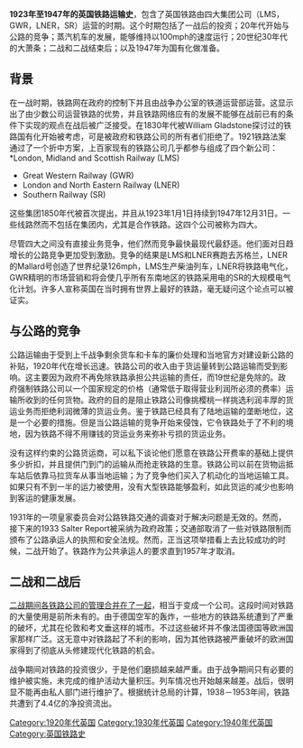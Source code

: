 **1923年至1947年的英国铁路运输史**，包含了英国铁路由四大集团公司（LMS，GWR，LNER，SR）运营的时期。这个时期包括了一战后的投资；20年代开始与公路的竞争；蒸汽机车的发展，能够维持以100mph的速度运行；20世纪30年代的大萧条；二战和二战结束后；以及1947年为国有化做准备。

## 背景

在一战时期，铁路网在政府的控制下并且由战争办公室的铁道运营部运营。这显示出了由少数公司运营铁路的优势，并且铁路网络应有的发展不能够在战前已有的条件下实现的观点在战后被广泛接受。在1830年代被William Gladstone探讨过的铁路国有化开始被考虑，可是被政府和铁路公司的所有者们拒绝了。1921铁路法案通过了一个折中方案，上百家现有的铁路公司几乎都参与组成了四个新公司：
\*London, Midland and Scottish Railway (LMS)

  - Great Western Railway (GWR)
  - London and North Eastern Railway (LNER)
  - Southern Railway (SR)

这些集团1850年代被首次提出，并且从1923年1月1日持续到1947年12月31日。一些线路然而不包括在集团内，尤其是合作铁路。这四个公司被称为四大。

尽管四大之间没有直接业务竞争，他们然而竞争最快最现代最舒适。他们面对日趋增长的公路竞争更加受到激励。竞争的结果是LMS和LNER赛跑去苏格兰，LNER的Mallard号创造了世界纪录126mph，LMS生产柴油列车，LNER将铁路电气化，GWR精明的市场营销和将会使几乎所有东南地区的铁路采用电的SR的大规模电气化计划。许多人宣称英国在当时拥有世界上最好的铁路，毫无疑问这个论点可以被证实。

## 与公路的竞争

公路运输由于受到上千战争剩余货车和卡车的廉价处理和当地官方对建设新公路的补贴，1920年代在增长迅速。铁路公司的收入由于货运量转到公路运输而受到影响。这主要因为政府不再免除铁路承担公共运输的责任，而19世纪是免除的。政府强制铁路公司以一个国家规定的价格（通常低于取得营业利润所必须的费率）运输所收到的任何货物。政府的目的是阻止铁路公司像挑樱桃一样挑选利润丰厚的货运业务而拒绝利润微薄的货运业务。鉴于铁路已经具有了陆地运输的垄断地位，这是一个必要的措施。但是当公路运输的竞争开始来侵蚀，它令铁路处于了不利的境地，因为铁路不得不用赚钱的货运业务来弥补亏损的货运业务。

没有这样约束的公路货运商，可以私下谈论他们愿意在铁路公开费率的基础上提供多少折扣，并且提供门到门的运输从而抢走铁路的生意。铁路公司以前在货物运抵车站后依靠马拉货车从事当地运输；为了竞争他们买入了机动化的当地运输工具。如果只有不到一半的运力被使用，没有大型铁路能够盈利，如此货运的减少也影响到客运的健康发展。

1931年的一项皇家委员会对公路铁路交通的调查对于解决问题是无效的。然而，接下来的1933 Salter Report被采纳为政府政策；交通部取消了一些对铁路限制而颁布了公路承运人的执照和安全法规。然而，正当这项举措看上去比较成功的时候，二战开始了。铁路作为公共承运人的要求直到1957年才取消。

## 二战和二战后

[二战期间各铁路公司的管理合并在了一起](https://zh.wikipedia.org/wiki/二战 "wikilink")，相当于变成一个公司。这段时间对铁路的大量使用是前所未有的。由于德国空军的轰炸，一些地方的铁路系统遭到了严重的破坏，尤其在伦敦和考文垂这样的城市。不过这些破坏并不像法国德国等欧洲国家那样广泛。这无意中对铁路起了不利的影响，因为其他铁路被严重破坏的欧洲国家得到了彻底从头修建现代化铁路的机会。

战争期间对铁路的投资很少，于是他们磨损越来越严重。由于战争期间只有必要的维护被实施，未完成的维护活动大量积压。列车情况也开始越来越差。战后，很明显不能再由私人部门进行维护了。根据统计总局的计算，1938－1953年间，铁路共遭到了4.4亿的净投资流出。

[Category:1920年代英国](https://zh.wikipedia.org/wiki/Category:1920年代英国 "wikilink") [Category:1930年代英国](https://zh.wikipedia.org/wiki/Category:1930年代英国 "wikilink") [Category:1940年代英国](https://zh.wikipedia.org/wiki/Category:1940年代英国 "wikilink") [Category:英国铁路史](https://zh.wikipedia.org/wiki/Category:英国铁路史 "wikilink")